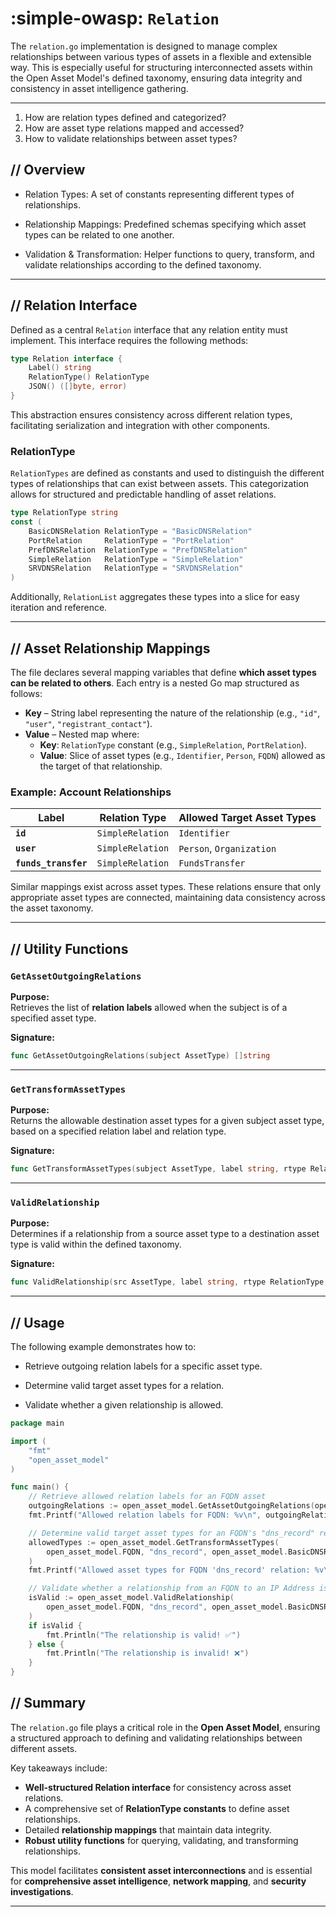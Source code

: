 # :simple-owasp: `Relation`

The `relation.go` implementation is designed to manage complex relationships between various types of assets in a flexible and extensible way. This is especially useful for structuring interconnected assets within the Open Asset Model's defined taxonomy, ensuring data integrity and consistency in asset intelligence gathering.

---

1. How are relation types defined and categorized?
2. How are asset type relations mapped and accessed?
3. How to validate relationships between asset types?

## **//** Overview

- Relation Types: A set of constants representing different types of relationships.

- Relationship Mappings: Predefined schemas specifying which asset types can be related to one another.

- Validation & Transformation: Helper functions to query, transform, and validate relationships according to the defined taxonomy.

---

## **//** Relation Interface 

Defined as a central `Relation` interface that any relation entity must implement. This interface requires the following methods:

```go
type Relation interface {
	Label() string
	RelationType() RelationType
	JSON() ([]byte, error)
}
```

This abstraction ensures consistency across different relation types, facilitating serialization and integration with other components.

### RelationType

`RelationTypes` are defined as constants and used to distinguish the different types of relationships that can exist between assets. This categorization allows for structured and predictable handling of asset relations.

```go
type RelationType string
const (
    BasicDNSRelation RelationType = "BasicDNSRelation"
    PortRelation     RelationType = "PortRelation"
    PrefDNSRelation  RelationType = "PrefDNSRelation"
    SimpleRelation   RelationType = "SimpleRelation"
    SRVDNSRelation   RelationType = "SRVDNSRelation"
)
```

Additionally, `RelationList` aggregates these types into a slice for easy iteration and reference.

---

## **//** Asset Relationship Mappings

The file declares several mapping variables that define **which asset types can be related to others**. Each entry is a nested Go map structured as follows:

- **Key** – String label representing the nature of the relationship (e.g., `"id"`, `"user"`, `"registrant_contact"`).
- **Value** – Nested map where:
    + **Key**: `RelationType` constant (e.g., `SimpleRelation`, `PortRelation`).
    + **Value**: Slice of asset types (e.g., `Identifier`, `Person`, `FQDN`) allowed as the target of that relationship.

### Example: Account Relationships

| **Label**              | **Relation Type**   | **Allowed Target Asset Types**        |
|------------------------|---------------------|---------------------------------------|
| **`id`**               | `SimpleRelation`    | `Identifier`                          |
| **`user`**             | `SimpleRelation`    | `Person`, `Organization`              |
| **`funds_transfer`**   | `SimpleRelation`    | `FundsTransfer`                       |

Similar mappings exist across asset types. These relations ensure that only appropriate asset types are connected, maintaining data consistency across the asset taxonomy.

---

## **//** Utility Functions

### `GetAssetOutgoingRelations`

**Purpose:**  
Retrieves the list of **relation labels** allowed when the subject is of a specified asset type.

**Signature:**  
```go
func GetAssetOutgoingRelations(subject AssetType) []string
```
---

### `GetTransformAssetTypes`

**Purpose:**  
Returns the allowable destination asset types for a given subject asset type, based on a specified relation label and relation type.

**Signature:**  
```go
func GetTransformAssetTypes(subject AssetType, label string, rtype RelationType) []AssetType
```

---

### `ValidRelationship`

**Purpose:**  
Determines if a relationship from a source asset type to a destination asset type is valid within the defined taxonomy.

**Signature:**  
```go
func ValidRelationship(src AssetType, label string, rtype RelationType, destination AssetType) bool
```

---

## **//** Usage

The following example demonstrates how to:

- Retrieve outgoing relation labels for a specific asset type.

- Determine valid target asset types for a relation.

- Validate whether a given relationship is allowed.

```go
package main

import (
    "fmt"
    "open_asset_model" 
)

func main() {
    // Retrieve allowed relation labels for an FQDN asset
    outgoingRelations := open_asset_model.GetAssetOutgoingRelations(open_asset_model.FQDN)
    fmt.Printf("Allowed relation labels for FQDN: %v\n", outgoingRelations)

    // Determine valid target asset types for an FQDN's "dns_record" relation
    allowedTypes := open_asset_model.GetTransformAssetTypes(
        open_asset_model.FQDN, "dns_record", open_asset_model.BasicDNSRelation,
    )
    fmt.Printf("Allowed asset types for FQDN 'dns_record' relation: %v\n", allowedTypes)

    // Validate whether a relationship from an FQDN to an IP Address is allowed
    isValid := open_asset_model.ValidRelationship(
        open_asset_model.FQDN, "dns_record", open_asset_model.BasicDNSRelation, open_asset_model.IPAddress,
    )
    if isValid {
        fmt.Println("The relationship is valid! ✅")
    } else {
        fmt.Println("The relationship is invalid! ❌")
    }
}
```

## **//** Summary

The `relation.go` file plays a critical role in the **Open Asset Model**, ensuring a structured approach to defining and validating relationships between different assets. 

Key takeaways include:

- **Well-structured Relation interface** for consistency across asset relations.
- A comprehensive set of **RelationType constants** to define asset relationships.
- Detailed **relationship mappings** that maintain data integrity.
- **Robust utility functions** for  querying, validating, and transforming relationships.

This model facilitates **consistent asset interconnections** and is essential for **comprehensive asset intelligence**, **network mapping**, and **security investigations**.

---
